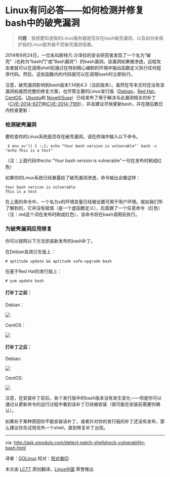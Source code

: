 Linux有问必答——如何检测并修复bash中的破壳漏洞​​
================================================================================
> **问题**：我想要知道我的Linux服务器是否存在bash破壳漏洞，以及如何来保护我的Linux服务器不受破壳漏洞侵袭。

2014年9月24日，一位名叫斯特凡·沙泽拉的安全研究者发现了一个名为“破壳”（也称为“bash门”或“Bash漏洞”）的bash漏洞。该漏洞如果被渗透，远程攻击者就可以在调用shell前通过在特别精心编制的环境中输出函数定义执行任何程序代码。然后，这些函数内的代码就可以在调用bash时立即执行。

注意，破壳漏洞影响到bash版本1.14到4.3（当前版本）。虽然在写本文时还没有该漏洞权威而完整的修复方案，也尽管主要的Linux发行版（[Debian][1]，[Red Hat][2]，[CentOS][3]，[Ubuntu][4]和 [Novell/Suse][5]）已经发布了用于解决与此漏洞相关的补丁（[CVE-2014-6271][6]和[CVE-2014-7169][7]），并且建议尽快更新bash，并在随后数日内检查更新：

### 检测破壳漏洞 ###

要检查你的Linux系统是否存在破壳漏洞，请在终端中输入以下命令。

     $ env x='() { :;}; echo "Your bash version is vulnerable"' bash -c "echo This is a test" 

（注：上面代码中echo "Your bash version is vulnerable"一句在发布时刷成红色）

如果你的Linux系统已经暴露给了破壳漏洞渗透，命令输出会像这样：

    Your bash version is vulnerable
    This is a test

在上面的命令中，一个名为x的环境变量已经被设置可用于用户环境。就如我们所了解到的，它并没有赋值（是一个虚函数定义），后面跟了一个任意命令（红色）（注：red这个词在发布时刷成红色），该命令将在bash调用前执行。

### 为破壳漏洞应用修复 ###

你可以按照以下方法安装新发布的bash补丁。

在Debian及其衍生版上：

    # aptitude update && aptitude safe-upgrade bash 

在基于Red Hat的发行版上：

    # yum update bash 

#### 打补丁之前： ####

Debian：

![](https://farm4.staticflickr.com/3903/15342893796_0c3c61aa33_z.jpg)

CentOS：

![](https://farm3.staticflickr.com/2949/15362738261_99fa409e8b_z.jpg)

#### 打补丁之后： ####

Debian:

![](https://farm3.staticflickr.com/2944/15179388727_bdb8a09d62_z.jpg)

CentOS: 

![](https://farm4.staticflickr.com/3884/15179149029_3219ce56ea_z.jpg)

注意，在安装补丁前后，各个发行版中的bash版本没有发生变化——但是你可以通过从更新命令的运行过程中看到该补丁已经被安装（很可能在安装前需要你确认）。

如果处于某种原因你不能安装该补丁，或者针对你的发行版的补丁还没有发布，那么建议你先试用另外一个shell，直到修复补丁出现。

--------------------------------------------------------------------------------

via: http://ask.xmodulo.com/detect-patch-shellshock-vulnerability-bash.html

译者：[GOLinux](https://github.com/GOLinux)
校对：[校对者ID](https://github.com/校对者ID)

本文由 [LCTT](https://github.com/LCTT/TranslateProject) 原创翻译，[Linux中国](http://linux.cn/) 荣誉推出

[1]:https://www.debian.org/security/2014/dsa-3032
[2]:https://access.redhat.com/articles/1200223
[3]:http://centosnow.blogspot.com.ar/2014/09/critical-bash-updates-for-centos-5.html
[4]:http://www.ubuntu.com/usn/usn-2362-1/
[5]:http://support.novell.com/security/cve/CVE-2014-6271.html
[6]:http://web.nvd.nist.gov/view/vuln/detail?vulnId=CVE-2014-6271
[7]:http://web.nvd.nist.gov/view/vuln/detail?vulnId=CVE-2014-7169
